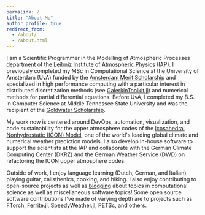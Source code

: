 ```yaml
---
permalink: /
title: "About Me"
author_profile: true
redirect_from: 
  - /about/
  - /about.html
---
```


I am a Scientific Programmer in the Modelling of Atmospheric Processes 
department of the [Leibniz Institute of Atmospheric Physics](https://www.iap-kborn.de/en/research/modelling-of-atmospheric-processes/) (IAP). 
I previously completed my MSc in Computational Science at the University of 
Amsterdam (UvA) funded by the 
[Amsterdam Merit Scholarship](https://www.uva.nl/en/education/fees-and-funding/masters-scholarships-and-loans/faculty-scholarships-science/science.html) 
and specialized in high performance computing with a particular interest in 
distributed discretization methods (see [GalerkinToolkit.jl](https://github.com/GalerkinToolkit/GalerkinToolkit.jl)) 
and numerical methods for partial differential equations. Before UvA, I completed 
my B.S. in Computer Science at Middle Tennessee State University and was the 
recipient of the [Goldwater Scholarship](https://goldwaterscholarship.gov/2020-goldwater-scholars-by-institution-state/).

My work now is centered around DevOps, automation, visualization, and code 
sustainability for the upper atmosphere codes of the 
[Icosahedral Nonhydrostatic (ICON) Model](https://www.dwd.de/EN/research/weatherforecasting/num_modelling/01_num_weather_prediction_modells/icon_description.html), one
of the world's leading global climate and numerical weather prediction models.
I also develop in-house software to support the scientists at the IAP
and collaborate with the German Climate Computing Center (DKRZ) and the 
German Weather Service (DWD) on refactoring the ICON upper atmosphere codes. 

Outside of work, I enjoy language learning (Dutch, German, and Italian),
playing guitar, calisthenics, cooking, and hiking. I also enjoy contributing to
open-source projects as well as
[blogging](https://jfdev001.github.io//year-archive/) about topics in
computational science as well as miscellaneous software topics! Some 
open source software contributions I've made of varying depth are to projects
such as 
[FTorch](https://github.com/Cambridge-ICCS/FTorch), [Ferrite.jl](https://github.com/Ferrite-FEM/Ferrite.jl), [SpeedyWeather.jl](https://github.com/SpeedyWeather/SpeedyWeather.jl), [PETSc](https://gitlab.com/petsc/petsc), and others.

